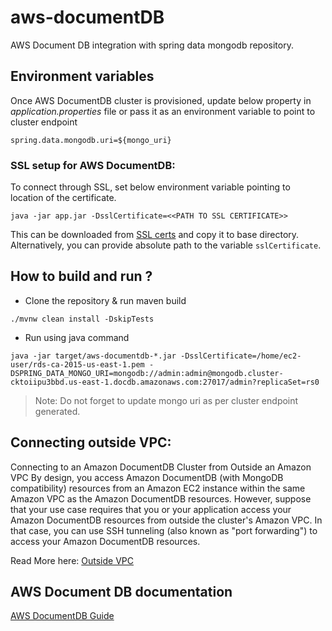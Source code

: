 # aws-documentDB

AWS Document DB integration with spring data mongodb repository.

## Environment variables

Once AWS DocumentDB cluster is provisioned, update below property in <i>application.properties</i> file or pass it as an environment variable to point to cluster endpoint

```
spring.data.mongodb.uri=${mongo_uri}
```

### SSL setup for AWS DocumentDB: 

To connect through SSL, set below environment variable pointing to location of the certificate.

```
java -jar app.jar -DsslCertificate=<<PATH TO SSL CERTIFICATE>>
```

This can be downloaded from [SSL certs](https://docs.aws.amazon.com/AmazonRDS/latest/UserGuide/UsingWithRDS.SSL.html) and copy it to base directory. Alternatively, you can provide absolute path to the variable ```sslCertificate```.

## How to build and run ?

- Clone the repository & run maven build 

```
./mvnw clean install -DskipTests
```

- Run using java command 

```
java -jar target/aws-documentdb-*.jar -DsslCertificate=/home/ec2-user/rds-ca-2015-us-east-1.pem -DSPRING_DATA_MONGO_URI=mongodb://admin:admin@mongodb.cluster-cktoiipu3bbd.us-east-1.docdb.amazonaws.com:27017/admin?replicaSet=rs0
```

>Note: Do not forget to update mongo uri as per cluster endpoint generated.

## Connecting outside VPC: 

Connecting to an Amazon DocumentDB Cluster from Outside an Amazon VPC
By design, you access Amazon DocumentDB (with MongoDB compatibility) resources from an Amazon EC2 instance within the same Amazon VPC as the Amazon DocumentDB resources. However, suppose that your use case requires that you or your application access your Amazon DocumentDB resources from outside the cluster's Amazon VPC. In that case, you can use SSH tunneling (also known as "port forwarding") to access your Amazon DocumentDB resources.

Read More here: [Outside VPC](https://docs.aws.amazon.com/documentdb/latest/developerguide/connect-from-outside-a-vpc.html)

## AWS Document DB documentation 

[AWS DocumentDB Guide](https://docs.aws.amazon.com/documentdb/latest/developerguide)


